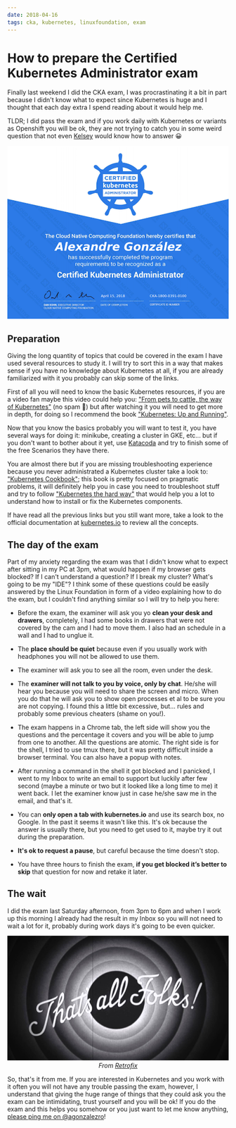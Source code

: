 ```yaml
---
date: 2018-04-16
tags: cka, kubernetes, linuxfoundation, exam
---
```


How to prepare the Certified Kubernetes Administrator exam
==========================================================

Finally last weekend I did the CKA exam, I was procrastinating it a bit in part because I didn't know what to expect since Kubernetes is huge and I thought that each day extra I spend reading about it would help me.

TLDR; I did pass the exam and if you work daily with Kubernetes or variants as Openshift you will be ok, they are not trying to catch you in some weird question that not even [Kelsey](https://twitter.com/kelseyhightower) would know how to answer 😀

<p align="center">
<img alt="CKA certificate" src="static/devops/cka.png" />
</p>

Preparation
-----------

Giving the long quantity of topics that could be covered in the exam I have used several resources to study it.
I will try to sort this in a way that makes sense if you have no knowledge about Kubernetes at all, if you are already familiarized with it you probably can skip some of the links.

First of all you will need to know the basic Kubernetes resources, if you are a video fan maybe this video could help you: ["From pets to cattle, the way of Kubernetes"](https://www.youtube.com/embed/K_Kh4LMiiqQ) (no spam 😬) but after watching it you will need to get more in depth, for doing so I recommend the book ["Kubernetes: Up and Running"](http://shop.oreilly.com/product/0636920043874.do).

Now that you know the basics probably you will want to test it, you have several ways for doing it: minikube, creating a cluster in GKE, etc... but if you don't want to bother about it yet, use [Katacoda](https://www.katacoda.com/) and try to finish some of the free Scenarios they have there.

You are almost there but if you are missing troubleshooting experience because you never administrated a Kubernetes cluster take a look to: ["Kubernetes Cookbook"](http://shop.oreilly.com/product/0636920064947.do); this book is pretty focused on pragmatic problems, it will definitely help you in case you need to troubleshoot stuff and try to follow ["Kubernetes the hard way"](https://github.com/kelseyhightower/kubernetes-the-hard-way) that would help you a lot to understand how to install or fix the Kubernetes components.

If have read all the previous links but you still want more, take a look to the official documentation at [kubernetes.io](https://kubernetes.io/) to review all the concepts.

The day of the exam
-------------------

Part of my anxiety regarding the exam was that I didn't know what to expect after sitting in my PC at 3pm, what would happen if my browser gets blocked? If I can't understand a question? If I break my cluster? What's going to be my "IDE"?
I think some of these questions could be easily answered by the Linux Foundation in form of a video explaining how to do the exam, but I couldn't find anything similar so I will try to help you here:

- Before the exam, the examiner will ask you yo **clean your desk and drawers**, completely, I had some books in drawers that were not covered by the cam and I had to move them. I also had an schedule in a wall and I had to unglue it.

- The **place should be quiet** because even if you usually work with headphones you will not be allowed to use them.

- The examiner will ask you to see all the room, even under the desk.

- The **examiner will not talk to you by voice, only by chat**. He/she will hear you because you will need to share the screen and micro. When you do that he will ask you to show open processes et al to be sure you are not copying. I found this a little bit excessive, but... rules and probably some previous cheaters (shame on you!).

- The exam happens in a Chrome tab, the left side will show you the questions and the percentage it covers and you will be able to jump from one to another. All the questions are atomic. The right side is for the shell, I tried to use tmux there, but it was pretty difficult inside a browser terminal. You can also have a popup with notes.

- After running a command in the shell it got blocked and I panicked, I went to my Inbox to write an email to support but luckily after few second (maybe a minute or two but it looked like a long time to me) it went back. I let the examiner know just in case he/she saw me in the email, and that's it.

- You can **only open a tab with kubernetes.io** and use its search box, no Google. In the past it seems it wasn't like this. It's ok because the answer is usually there, but you need to get used to it, maybe try it out during the preparation.

- **It's ok to request a pause**, but careful because the time doesn't stop.

- You have three hours to finish the exam, **if you get blocked it’s better to skip** that question for now and retake it later.

The wait
--------

I did the exam last Saturday afternoon, from 3pm to 6pm and when I work up this morning I already had the result in my Inbox so you will not need to wait a lot for it, probably during work days it's going to be even quicker.

<p align="center">
<img width=800px alt="that's all folks" src="static/devops/thatsall.jpg" />
<br />
<em>From <a href="https://www.youtube.com/watch?v=IAmwk8AS-l0">Retrofix</a></em>
</p>

So, that's it from me.
If you are interested in Kubernetes and you work with it often you will not have any trouble passing the exam, however, I understand that giving the huge range of things that they could ask you the exam can be intimidating, trust yourself and you will be ok!
If you do the exam and this helps you somehow or you just want to let me know anything, [please ping me on @agonzalezro](https://twitter.com/agonzalezro)!